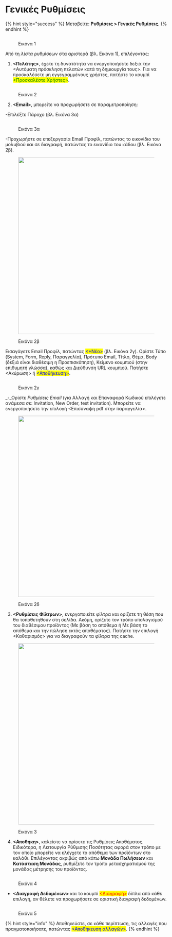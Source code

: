 # Γενικές Ρυθμίσεις

{% hint style="success" %}
Μεταβείτε: **Ρυθμίσεις > Γενικές Ρυθμίσεις**.&#x20;
{% endhint %}

<figure><img src="../.gitbook/assets/ScreenHunter 898.png" alt=""><figcaption><p>Εικόνα 1</p></figcaption></figure>

Από τη _λίστα_ ρυθμίσεων στα αριστερά (βλ. Εικόνα 1), επιλέγοντας:

1. **<Πελάτης>**, έχετε τη δυνατότητα να ενεργοποιήσετε δεξιά την <Αυτόματη πρόσκληση πελατών κατά τη δημιουργία τους>. Για να προσκαλέσετε μη εγγεγραμμένους χρήστες, πατήστε το κουμπί <mark style="color:green;"><Προσκαλέστε Χρήστες></mark>. &#x20;

<figure><img src="../.gitbook/assets/ScreenHunter 899.png" alt=""><figcaption><p>Εικόνα 2</p></figcaption></figure>



2. **\<Email>**, μπορείτε να προχωρήσετε σε παραμετροποίηση:&#x20;

\-Επιλέξτε Πάροχο (βλ. Εικόνα 3α)

<figure><img src="../.gitbook/assets/ScreenHunter 239 (2).png" alt=""><figcaption><p>Εικόνα 3α</p></figcaption></figure>

\-Προχωρήστε σε επεξεργασία Email Προφίλ, πατώντας το εικονίδιο του μολυβιού και σε διαγραφή, πατώντας το εικονίδιο του κάδου (βλ. Εικόνα 2β).

<figure><img src="../.gitbook/assets/ScreenHunter 238.png" alt="" width="550"><figcaption><p>Εικόνα 2β</p></figcaption></figure>

Εισαγάγετε Email Προφίλ, πατώντας <mark style="color:blue;"><+Νέο></mark> (βλ. Εικόνα 2γ). Ορίστε Τύπο (System, Form, Reply, Παραγγελία), Πρότυπο Email, Τίτλο, Θέμα, Body (δεξιά είναι διαθέσιμη η Προεπισκόπηση), Κείμενο κουμπιού (στην επιθυμητή γλώσσα), καθώς και Διεύθυνση URL κουμπιού. Πατήστε <Ακύρωση> ή <mark style="color:blue;"><Αποθήκευση></mark>.

<figure><img src="../.gitbook/assets/ScreenHunter 901.png" alt=""><figcaption><p>Εικόνα 2γ</p></figcaption></figure>

_-_Ορίστε _Ρυθμίσεις Email_ (για Αλλαγή και Επαναφορά Κωδικού επιλέγετε ανάμεσα σε: Invitation, New Order, test invitation). Μπορείτε να ενεργοποιήσετε την επιλογή <Επισύναψη pdf στην παραγγελία>.                                   &#x20;

<figure><img src="../.gitbook/assets/ScreenHunter 902.png" alt="" width="563"><figcaption><p>Εικόνα 2δ</p></figcaption></figure>



3. **<Ρυθμίσεις Φίλτρων>**, ενεργοποιείτε φίλτρα και ορίζετε τη θέση που θα τοποθετηθούν στη σελίδα. Ακόμη, ορίζετε τον τρόπο υπολογισμού του διαθέσιμου προϊόντος (Με βάση το απόθεμα ή Με βάση το απόθεμα και την πώληση εκτός αποθέματος). Πατήστε την επιλογή <Καθαρισμός> για να διαγραφούν τα φίλτρα της cache.&#x20;

<figure><img src="../.gitbook/assets/ScreenHunter 903.png" alt="" width="563"><figcaption><p>Εικόνα 3</p></figcaption></figure>



4. **<Αποθήκη>**, καλείστε να ορίσετε τις Ρυθμίσεις Αποθέματος. Ειδικότερα, η Λειτουργία Ρύθμισης Ποσότητας αφορά στον τρόπο με τον οποίο μπορείτε να ελέγχετε το απόθεμα των προϊόντων στο καλάθι. Επιλέγοντας ακριβώς από κάτω **Μονάδα Πωλήσεων** και **Κατάσταση Μονάδας**, ρυθμίζετε τον τρόπο μετασχηματισμού της μονάδας μέτρησης του προϊόντος.&#x20;

<figure><img src="../.gitbook/assets/ScreenHunter 117 (1).png" alt=""><figcaption><p>Εικόνα 4</p></figcaption></figure>

* **<Διαγραφή Δεδομένων>** και το κουμπί <mark style="color:red;"><Διαγραφή></mark> δίπλα από κάθε επιλογή, αν θέλετε να προχωρήσετε σε οριστική διαγραφή δεδομένων.

<figure><img src="../.gitbook/assets/ScreenHunter 120.png" alt=""><figcaption><p>Εικόνα 5</p></figcaption></figure>

{% hint style="info" %}
Αποθηκεύστε, σε κάθε περίπτωση, τις αλλαγές που πραγματοποιήσατε, πατώντας <mark style="color:blue;"><Αποθήκευση αλλαγών></mark>.
{% endhint %}
